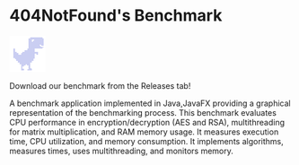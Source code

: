 # 404NotFound's Benchmark
![DinoHappy](CO_GUI/src/main/resources/img/dino_happy.png "404Dino")

Download our benchmark from the Releases tab!




A benchmark application implemented in Java,JavaFX providing a graphical representation of the
benchmarking process.
This benchmark evaluates CPU performance in
encryption/decryption (AES and RSA), multithreading for matrix
multiplication, and RAM memory usage. It measures execution time, CPU
utilization, and memory consumption. It implements algorithms, measures
times, uses multithreading, and monitors memory.
